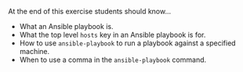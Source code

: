 At the end of this exercise students should know...

  - What an Ansible playbook is.
  - What the top level `hosts` key in an Ansible playbook is for.
  - How to use `ansible-playbook` to run a playbook against a specified machine.
  - When to use a comma in the `ansible-playbook` command.
